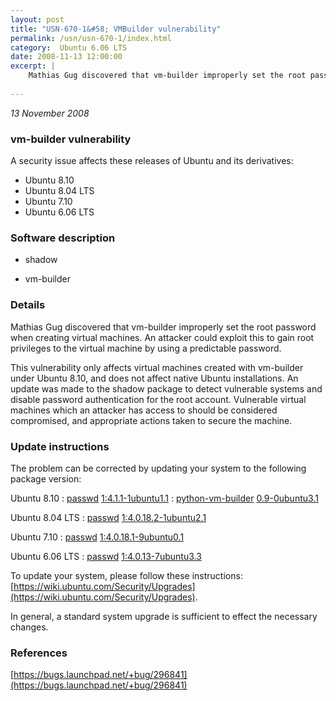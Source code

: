 ```yaml
---
layout: post
title: "USN-670-1&#58; VMBuilder vulnerability"
permalink: /usn/usn-670-1/index.html
category:  Ubuntu 6.06 LTS
date: 2008-11-13 12:00:00
excerpt: |
    Mathias Gug discovered that vm-builder improperly set the root password when creating virtual machines. An attacker could exploit this to gain root privileges to the virtual machine by using a predictable password.
    
--- 
```

 
 

*13 November 2008*

### vm-builder vulnerability

A security issue affects these releases of Ubuntu and its derivatives:

* Ubuntu 8.10
* Ubuntu 8.04 LTS
* Ubuntu 7.10
* Ubuntu 6.06 LTS

### Software description

* shadow 

* vm-builder 

### Details

Mathias Gug discovered that vm-builder improperly set the root password when creating virtual machines. An attacker could exploit this to gain root privileges to the virtual machine by using a predictable password.

This vulnerability only affects virtual machines created with vm-builder under Ubuntu 8.10, and does not affect native Ubuntu installations. An update was made to the shadow package to detect vulnerable systems and disable password authentication for the root account. Vulnerable virtual machines which an attacker has access to should be considered compromised, and appropriate actions taken to secure the machine. 

### Update instructions

The problem can be corrected by updating your system to the following package version:

Ubuntu 8.10
 : [passwd](https://launchpad.net/ubuntu/+source/shadow) <span> [1:4.1.1-1ubuntu1.1](https://launchpad.net/ubuntu/+source/shadow/1:4.1.1-1ubuntu1.1) </span> 
 : [python-vm-builder](https://launchpad.net/ubuntu/+source/vm-builder) <span> [0.9-0ubuntu3.1](https://launchpad.net/ubuntu/+source/vm-builder/0.9-0ubuntu3.1) </span> 

Ubuntu 8.04 LTS
 : [passwd](https://launchpad.net/ubuntu/+source/shadow) <span> [1:4.0.18.2-1ubuntu2.1](https://launchpad.net/ubuntu/+source/shadow/1:4.0.18.2-1ubuntu2.1) </span> 

Ubuntu 7.10
 : [passwd](https://launchpad.net/ubuntu/+source/shadow) <span> [1:4.0.18.1-9ubuntu0.1](https://launchpad.net/ubuntu/+source/shadow/1:4.0.18.1-9ubuntu0.1) </span> 

Ubuntu 6.06 LTS
 : [passwd](https://launchpad.net/ubuntu/+source/shadow) <span> [1:4.0.13-7ubuntu3.3](https://launchpad.net/ubuntu/+source/shadow/1:4.0.13-7ubuntu3.3) </span> 

To update your system, please follow these instructions: [https://wiki.ubuntu.com/Security/Upgrades](https://wiki.ubuntu.com/Security/Upgrades).

In general, a standard system upgrade is sufficient to effect the necessary changes. 

### References

 
 [https://bugs.launchpad.net/+bug/296841](https://bugs.launchpad.net/+bug/296841)
 

